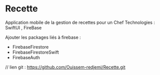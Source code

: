 # Recette
Application mobile de la gestion de recettes pour un Chef 
Technologies : SwiftUI , FireBase

Ajouter les packages liés à firebase : 
- FirebaseFirestore
- FirebaseFirestoreSwift
- FirebaseAuth

// lien git : https://github.com/Ouissem-redjemi/Recette.git

